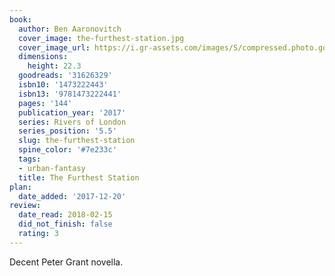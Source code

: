 ```yaml
---
book:
  author: Ben Aaronovitch
  cover_image: the-furthest-station.jpg
  cover_image_url: https://i.gr-assets.com/images/S/compressed.photo.goodreads.com/books/1488204086l/31626329._SX98_.jpg
  dimensions:
    height: 22.3
  goodreads: '31626329'
  isbn10: '1473222443'
  isbn13: '9781473222441'
  pages: '144'
  publication_year: '2017'
  series: Rivers of London
  series_position: '5.5'
  slug: the-furthest-station
  spine_color: '#7e233c'
  tags:
  - urban-fantasy
  title: The Furthest Station
plan:
  date_added: '2017-12-20'
review:
  date_read: 2018-02-15
  did_not_finish: false
  rating: 3
---
```


Decent Peter Grant novella.

